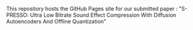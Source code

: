 This repository hosts the GitHub Pages site for our submitted paper : "S-PRESSO: Ultra Low Bitrate Sound Effect Compression With Diffusion Autoencoders And Offline Quantization"
